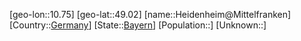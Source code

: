 ﻿---
location: [49.02,10.75]
type: City
tags:
- geo/City


SpocWebEntityId: 30834
isDeleted: false
confidential: public

---
[geo-lon::10.75]
[geo-lat::49.02]
[name::Heidenheim@Mittelfranken]
[Country::[Germany](geo/Continent/Europe/Germany.md)]
[State::[Bayern](geo/Continent/Europe/Germany/Bayern.md)]
[Population::]
[Unknown::]


